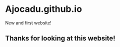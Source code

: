 # Ajocadu.github.io
New and first website!

<!DOCTYPE html>
<!DOCTYPE html>
<html>
<head>
  <meta charset="utf-8">
  <meta name="viewport" content="width=device-width, initial-scale=1">
  <title>New Website</title>
</head>
<body>
    <section>
      <h1>Thanks for looking at this website!</h1>
    </section>
</body>
</html>
